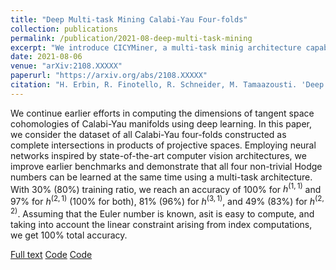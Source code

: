 ```yaml
---
title: "Deep Multi-task Mining Calabi-Yau Four-folds"
collection: publications
permalink: /publication/2021-08-deep-multi-task-mining
excerpt: "We introduce CICYMiner, a multi-task minig architecture capable of reaching perfect accuracy on the prediction of Hodge numbers of CICY 4-folds."
date: 2021-08-06
venue: "arXiv:2108.XXXXX"
paperurl: "https://arxiv.org/abs/2108.XXXXX"
citation: "H. Erbin, R. Finotello, R. Schneider, M. Tamaazousti. 'Deep Multi-task Mining Calabi-Yau Four-folds'. arXiv:2008.XXXXX."
---
```

We continue earlier efforts in computing the dimensions of tangent space cohomologies of Calabi-Yau manifolds using deep learning. In this paper, we consider the dataset of all Calabi-Yau four-folds constructed as complete intersections in products of projective spaces. Employing neural networks inspired by state-of-the-art computer vision architectures, we improve earlier benchmarks and demonstrate that all four non-trivial Hodge numbers can be learned at the same time using a multi-task architecture. With 30% (80%) training ratio, we reach an accuracy of 100% for $h^(1,1)$ and 97% for $h^(2,1)$ (100% for both), 81% (96%) for $h^(3,1)$, and 49% (83%) for $h^(2,2)$. Assuming that the Euler number is known, asit is easy to compute, and taking into account the linear constraint arising from index computations, we get 100% total accuracy.

[Full text](https://arxiv.org/abs/2108.XXXXX)
[Code](https://github.com/thesfinox/ml-cicy-4folds)
[Code](https://github.com/robin-schneider/cicy-fourfolds)
